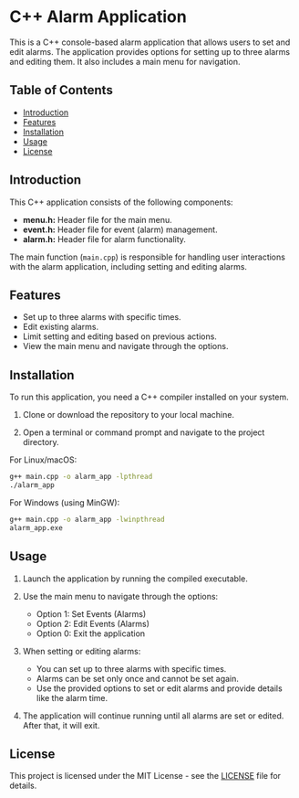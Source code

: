 # C++ Alarm Application

This is a C++ console-based alarm application that allows users to set and edit alarms. The application provides options for setting up to three alarms and editing them. It also includes a main menu for navigation.

## Table of Contents
- [Introduction](#introduction)
- [Features](#features)
- [Installation](#installation)
- [Usage](#usage)
- [License](#license)

## Introduction

This C++ application consists of the following components:

- **menu.h:** Header file for the main menu.
- **event.h:** Header file for event (alarm) management.
- **alarm.h:** Header file for alarm functionality.

The main function (`main.cpp`) is responsible for handling user interactions with the alarm application, including setting and editing alarms.

## Features

- Set up to three alarms with specific times.
- Edit existing alarms.
- Limit setting and editing based on previous actions.
- View the main menu and navigate through the options.

## Installation

To run this application, you need a C++ compiler installed on your system.

1. Clone or download the repository to your local machine.

2. Open a terminal or command prompt and navigate to the project directory.

For Linux/macOS:
```bash
g++ main.cpp -o alarm_app -lpthread
./alarm_app
```

For Windows (using MinGW):
```bash
g++ main.cpp -o alarm_app -lwinpthread
alarm_app.exe
```

## Usage

1. Launch the application by running the compiled executable.

2. Use the main menu to navigate through the options:
   - Option 1: Set Events (Alarms)
   - Option 2: Edit Events (Alarms)
   - Option 0: Exit the application

3. When setting or editing alarms:
   - You can set up to three alarms with specific times.
   - Alarms can be set only once and cannot be set again.
   - Use the provided options to set or edit alarms and provide details like the alarm time.

4. The application will continue running until all alarms are set or edited. After that, it will exit.

## License

This project is licensed under the MIT License - see the [LICENSE](LICENSE) file for details.
